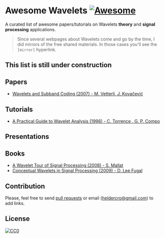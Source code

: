 # Awesome Wavelets [![Awesome](https://cdn.rawgit.com/sindresorhus/awesome/d7305f38d29fed78fa85652e3a63e154dd8e8829/media/badge.svg)](https://github.com/helderc/awesome-wavelets)

A curated list of awesome papers/tutorials on Wavelets **theory** and **signal processing** applications.

> Since several webpages about Wavelets come and go by the time, I did mirrors of the free shared materials. In those cases you'll see the `[mirror]` hyperlink.

## This list is still under construction

## Papers
- [Wavelets and Subband Coding (2007) - M. Vetterli, J. Kovačević](http://citeseerx.ist.psu.edu/viewdoc/summary?doi=10.1.1.459.2706)


## Tutorials
- [A Practical Guide to Wavelet Analysis (1998) - C. Torrence , G. P. Compo](http://citeseerx.ist.psu.edu/viewdoc/summary?doi=10.1.1.28.1738)


## Presentations


## Books
- [A Wavelet Tour of Signal Processing (2008) - S. Mallat](https://www.ceremade.dauphine.fr/~peyre/wavelet-tour/)
- [Conceptual Wavelets in Signal Processing (2009) - D. Lee Fugal](http://www.conceptualwavelets.com/)

## Contribution

Please, feel free to send [pull requests](https://github.com/helderc/awesome-wavelets/pulls) or email (heldercro@gmail.com) to add links.


## License

[![CC0](http://i.creativecommons.org/p/zero/1.0/88x31.png)](http://creativecommons.org/publicdomain/zero/1.0/)
